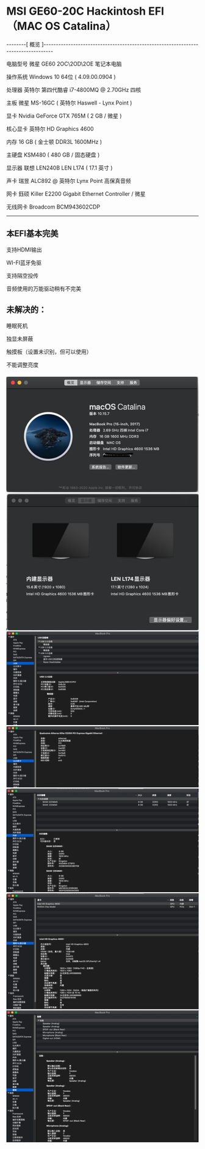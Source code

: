 # MSI GE60-20C Hackintosh EFI（MAC OS Catalina）


--------[ 概览 ]----------------------------------------------------------------------------------

  电脑型号            微星 GE60 2OC\2OD\2OE 笔记本电脑
  
  操作系统            Windows 10 64位 ( 4.09.00.0904 )

  处理器              英特尔 第四代酷睿 i7-4800MQ @ 2.70GHz 四核
  
  主板                微星 MS-16GC ( 英特尔 Haswell - Lynx Point )
  
  显卡                Nvidia GeForce GTX 765M ( 2 GB / 微星 )
  
  核心显卡             英特尔 HD Graphics 4600
  
  内存                16 GB ( 金士顿 DDR3L 1600MHz )
  
  主硬盘               KSM480 ( 480 GB / 固态硬盘 )
  
  显示器               联想 LEN240B LEN L174 ( 17.1 英寸  )
  
  声卡                瑞昱 ALC892 @ 英特尔 Lynx Point  高保真音频
  
  网卡                鈺硕 Killer E2200 Gigabit Ethernet Controller / 微星
  
  无线网卡            Broadcom BCM943602CDP
  
--------------------------------------------------------------------------------------------------

## 本EFI基本完美

支持HDMI输出

WI-FI蓝牙免驱

支持隔空投传

音频使用的万能驱动稍有不完美

## 未解决的：
睡眠死机

独显未屏蔽

触摸板（设置未识别，但可以使用）

不能调整亮度

###


![info](./image/1.png)
![info](./image/2.png)
![info](./image/3.png)
![info](./image/4.png)
![info](./image/5.png)
![info](./image/6.png)
![info](./image/7.png)













